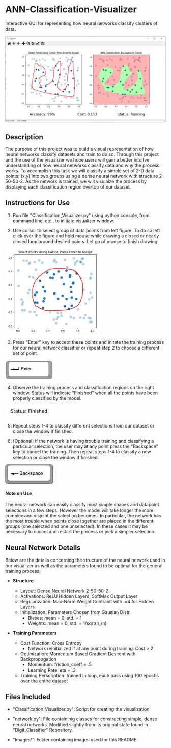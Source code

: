 # ANN-Classification-Visualizer
Interactive GUI for representing how neural networks classify clusters of data.

<img src="/Images/Finished.png" width=800>

## Description
The purpose of this project was to build a visual representation of how neural networks classify datasets and train to do so. Through this project and the use of the visualizer we hope users will gain a better intuitve understanding of how neural networks classify data and why the process works. To accomplish this task we will classify a simple set of 2-D data points: (x,y) into two groups using a dense neural network with structure 2-50-50-2. As the network is trained, we will visulaize the process by displaying each classification region overtop of our dataset.

## Instructions for Use

1) Run file "Classification_Visualizer.py" using python console, from command line, etc., to initiate visualizer window.

2) Use cursor to select group of data points from left figure. To do so left click over the figure and hold mouse while drawing a closed or nearly closed loop around desired points. Let go of mouse to finish drawing.
  <img src="/Images/Select.png" width=300>
  
3) Press "Enter" key to accept these points and initate the training process for our neural network classifier or repeat step 2 to choose a different set of point.
  <img src="/Images/Enter.png" width=150>
  
4) Observe the training process and classification regions on the right window. Status will indicate "Finished" when all the points have been properly classified by the model.
  <img src="/Images/Status.png" width=150>
  
5) Repeat steps 1-4 to classify different selections from our dataset or close the window if finished.

6) (Optional) If the network is having trouble training and classifying a particular selection, the user may at any point press the "Backspace" key to cancel the training. Then repeat steps 1-4 to classify a new selection or close the window if finished.
  <img src="/Images/Backspace.png" width=150>

#### Note on Use
The neural network can easily classify most simple shapes and datapoint selections in a few steps. However the model will take longer the more complex and disjoint the selection becomes. In particular, the network has the most trouble when points close together are placed in the different groups (one selected and one unselected). In these cases it may be necessary to cancel and restart the process or pick a simpler selection.

## Neural Network Details
Below are the details concerning the structure of the neural network used in our visualizer as well as the parameters found to be optimal for the general training process.

- **Structure**
  - Layout: Dense Neural Network 2-50-50-2
  - Activations: ReLU Hidden Layers, SoftMax Output Layer
  - Regularization: Max-Norm Weight Contraint with l=4 for Hidden Layers
  - Initialization: Parameters Chosen from Gausian Distr.
    - Biases: mean = 0, std. = 1
    - Weights: mean = 0, std. = 1/sqrt(n_in)
    
- **Training Parameters**
  - Cost Function: Cross Entropy
    - Network reinitialized if at any point during training: Cost > 2
  - Optimization: Momentum Based Gradient Descent with Backpropogation
    - Momentum: friction_coeff = .5
    - Learning Rate: eta = .3
  - Training Perscription: trained in loop, each pass using 100 epochs over the entire dataset

## Files Included

- "Classification_Visualizer.py": Script for creating the visualization

- "network.py": File containinig classes for constructing simple, dense neural networks. Modified slightly from its original state found in "Digit_Classifier" Repository.

- "Images/": Folder containing images used for this README.
